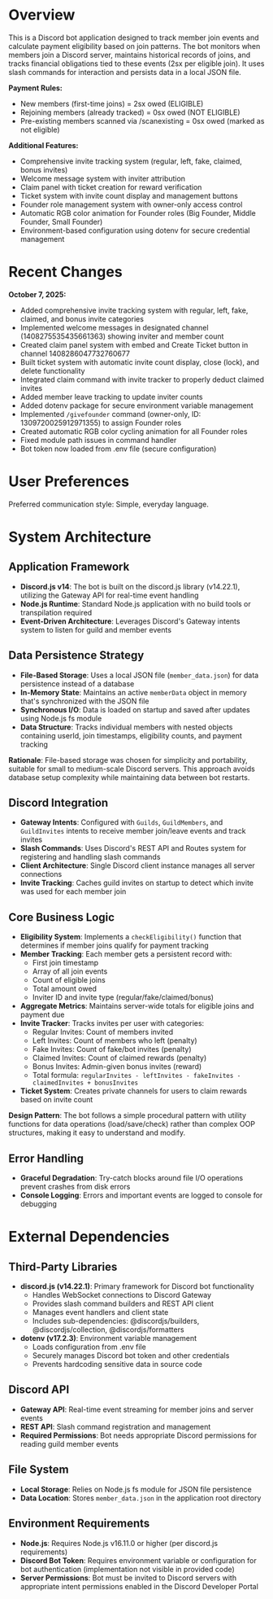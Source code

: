 # Overview

This is a Discord bot application designed to track member join events and calculate payment eligibility based on join patterns. The bot monitors when members join a Discord server, maintains historical records of joins, and tracks financial obligations tied to these events (2sx per eligible join). It uses slash commands for interaction and persists data in a local JSON file.

**Payment Rules:**
- New members (first-time joins) = 2sx owed (ELIGIBLE)
- Rejoining members (already tracked) = 0sx owed (NOT ELIGIBLE)
- Pre-existing members scanned via /scanexisting = 0sx owed (marked as not eligible)

**Additional Features:**
- Comprehensive invite tracking system (regular, left, fake, claimed, bonus invites)
- Welcome message system with inviter attribution
- Claim panel with ticket creation for reward verification
- Ticket system with invite count display and management buttons
- Founder role management system with owner-only access control
- Automatic RGB color animation for Founder roles (Big Founder, Middle Founder, Small Founder)
- Environment-based configuration using dotenv for secure credential management

# Recent Changes

**October 7, 2025:**
- Added comprehensive invite tracking system with regular, left, fake, claimed, and bonus invite categories
- Implemented welcome messages in designated channel (1408275535435661363) showing inviter and member count
- Created claim panel system with embed and Create Ticket button in channel 1408286047732760677
- Built ticket system with automatic invite count display, close (lock), and delete functionality
- Integrated claim command with invite tracker to properly deduct claimed invites
- Added member leave tracking to update inviter counts
- Added dotenv package for secure environment variable management
- Implemented `/givefounder` command (owner-only, ID: 1309720025912971355) to assign Founder roles
- Created automatic RGB color cycling animation for all Founder roles
- Fixed module path issues in command handler
- Bot token now loaded from .env file (secure configuration)

# User Preferences

Preferred communication style: Simple, everyday language.

# System Architecture

## Application Framework
- **Discord.js v14**: The bot is built on the discord.js library (v14.22.1), utilizing the Gateway API for real-time event handling
- **Node.js Runtime**: Standard Node.js application with no build tools or transpilation required
- **Event-Driven Architecture**: Leverages Discord's Gateway intents system to listen for guild and member events

## Data Persistence Strategy
- **File-Based Storage**: Uses a local JSON file (`member_data.json`) for data persistence instead of a database
- **In-Memory State**: Maintains an active `memberData` object in memory that's synchronized with the JSON file
- **Synchronous I/O**: Data is loaded on startup and saved after updates using Node.js fs module
- **Data Structure**: Tracks individual members with nested objects containing userId, join timestamps, eligibility counts, and payment tracking

**Rationale**: File-based storage was chosen for simplicity and portability, suitable for small to medium-scale Discord servers. This approach avoids database setup complexity while maintaining data between bot restarts.

## Discord Integration
- **Gateway Intents**: Configured with `Guilds`, `GuildMembers`, and `GuildInvites` intents to receive member join/leave events and track invites
- **Slash Commands**: Uses Discord's REST API and Routes system for registering and handling slash commands
- **Client Architecture**: Single Discord client instance manages all server connections
- **Invite Tracking**: Caches guild invites on startup to detect which invite was used for each member join

## Core Business Logic
- **Eligibility System**: Implements a `checkEligibility()` function that determines if member joins qualify for payment tracking
- **Member Tracking**: Each member gets a persistent record with:
  - First join timestamp
  - Array of all join events
  - Count of eligible joins
  - Total amount owed
  - Inviter ID and invite type (regular/fake/claimed/bonus)
- **Aggregate Metrics**: Maintains server-wide totals for eligible joins and payment due
- **Invite Tracker**: Tracks invites per user with categories:
  - Regular Invites: Count of members invited
  - Left Invites: Count of members who left (penalty)
  - Fake Invites: Count of fake/bot invites (penalty)
  - Claimed Invites: Count of claimed rewards (penalty)
  - Bonus Invites: Admin-given bonus invites (reward)
  - Total formula: `regularInvites - leftInvites - fakeInvites - claimedInvites + bonusInvites`
- **Ticket System**: Creates private channels for users to claim rewards based on invite count

**Design Pattern**: The bot follows a simple procedural pattern with utility functions for data operations (load/save/check) rather than complex OOP structures, making it easy to understand and modify.

## Error Handling
- **Graceful Degradation**: Try-catch blocks around file I/O operations prevent crashes from disk errors
- **Console Logging**: Errors and important events are logged to console for debugging

# External Dependencies

## Third-Party Libraries
- **discord.js (v14.22.1)**: Primary framework for Discord bot functionality
  - Handles WebSocket connections to Discord Gateway
  - Provides slash command builders and REST API client
  - Manages event handlers and client state
  - Includes sub-dependencies: @discordjs/builders, @discordjs/collection, @discordjs/formatters
- **dotenv (v17.2.3)**: Environment variable management
  - Loads configuration from .env file
  - Securely manages Discord bot token and other credentials
  - Prevents hardcoding sensitive data in source code

## Discord API
- **Gateway API**: Real-time event streaming for member joins and server events
- **REST API**: Slash command registration and management
- **Required Permissions**: Bot needs appropriate Discord permissions for reading guild member events

## File System
- **Local Storage**: Relies on Node.js fs module for JSON file persistence
- **Data Location**: Stores `member_data.json` in the application root directory

## Environment Requirements
- **Node.js**: Requires Node.js v16.11.0 or higher (per discord.js requirements)
- **Discord Bot Token**: Requires environment variable or configuration for bot authentication (implementation not visible in provided code)
- **Server Permissions**: Bot must be invited to Discord servers with appropriate intent permissions enabled in the Discord Developer Portal